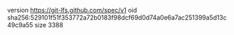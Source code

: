 version https://git-lfs.github.com/spec/v1
oid sha256:529101f51f353772a72b0183f98dcf69d0d74a0e6a7ac251399a5d13c49c9a55
size 3388
